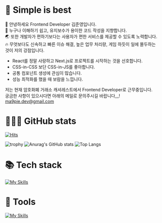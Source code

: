# 💎 Simple is best

👋 안녕하세요 Frontend Developer 김준영입니다.  
📝 누구나 이해하기 쉽고, 유지보수가 용이한 코드 작성을 지향합니다.  
🌏 또한 개발자가 편하기보다는 사용자가 편한 서비스를 제공할 수 있도록 노력합니다.  
🔥 무엇보다도 신속하고 빠른 이슈 해결, 높은 업무 처리량, 게임 하듯이 일에 몰두하는 것이 저의 강점입니다.  


- React를 정말 사랑하고 Next.js로 프로젝트를 시작하는 것을 선호합니다.  
- CSS-in-CSS 보단 CSS-in-JS를 좋아합니다.  
- 공통 컴포넌트 생성에 관심이 많습니다.  
- 성능 최적화를 했을 때 보람을 느낍니다.  

저는 현재 암호화폐 거래소 캐셔레스트에서 Frontend Developer로 근무중입니다.  
궁금한 사항이 있으시다면 아래의 메일로 문의주시길 바랍니다,,,!  
ma9pie.dev@gmail.com



# 👨🏻‍💻 GitHub stats
[![Hits](https://hits.seeyoufarm.com/api/count/incr/badge.svg?url=https%3A%2F%2Fgithub.com%2Fma9pie&count_bg=%2379C83D&title_bg=%23555555&icon=&icon_color=%23E7E7E7&title=hits&edge_flat=false)](https://hits.seeyoufarm.com) 

![trophy](https://github-profile-trophy.vercel.app/?username=ma9pie&no-bg=true&column=7&theme=darkhub)
![Anurag's GitHub stats](https://github-readme-stats.vercel.app/api?username=ma9pie&show_icons=true&theme=transparent)
![Top Langs](https://github-readme-stats.vercel.app/api/top-langs/?username=ma9pie&layout=compact&theme=transparent) 
    
# 📚 Tech stack
[![My Skills](https://skillicons.dev/icons?i=html,css,js,react,nextjs,redux,emotion,sass,mongodb,mysql&perline=5)](https://skillicons.dev)
<br/>


# 🔨 Tools
[![My Skills](https://skillicons.dev/icons?i=git,github,gitlab,vscode,aws,jenkins,figma&perline=5)](https://skillicons.dev)

